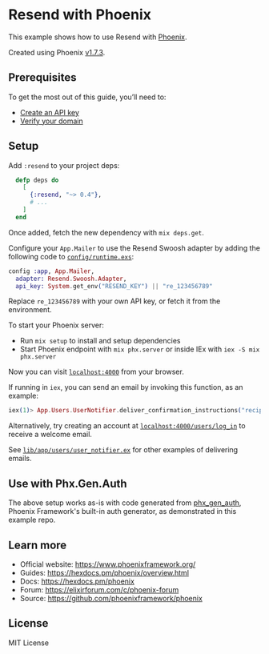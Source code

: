 # Resend with Phoenix

This example shows how to use Resend with [Phoenix](https://phoenixframework.org/).

Created using Phoenix [v1.7.3](https://github.com/phoenixframework/phoenix/releases/tag/v1.7.3).

## Prerequisites

To get the most out of this guide, you’ll need to:

* [Create an API key](https://resend.com/api-keys)
* [Verify your domain](https://resend.com/domains)

## Setup

Add `:resend` to your project deps:

```elixir
  defp deps do
    [
      {:resend, "~> 0.4"},
      # ...
    ]
  end
```

Once added, fetch the new dependency with `mix deps.get`.

Configure your `App.Mailer` to use the Resend Swoosh adapter by adding the following code
to [`config/runtime.exs`](./config/runtime.exs):

```elixir
config :app, App.Mailer,
  adapter: Resend.Swoosh.Adapter,
  api_key: System.get_env("RESEND_KEY") || "re_123456789"
```

Replace `re_123456789` with your own API key, or fetch it from the environment.

To start your Phoenix server:

  * Run `mix setup` to install and setup dependencies
  * Start Phoenix endpoint with `mix phx.server` or inside IEx with `iex -S mix phx.server`

Now you can visit [`localhost:4000`](http://localhost:4000) from your browser.

If running in `iex`, you can send an email by invoking this function, as an example:

```elixir
iex(1)> App.Users.UserNotifier.deliver_confirmation_instructions("recipient@example.com", "example.com")
```

Alternatively, try creating an account at [`localhost:4000/users/log_in`](http://localhost:4000) to
receive a welcome email.

See [`lib/app/users/user_notifier.ex`](./lib/app/users/user_notifier.ex) for other examples of delivering emails.

## Use with Phx.Gen.Auth

The above setup works as-is with code generated from [phx_gen_auth](https://hexdocs.pm/phoenix/mix_phx_gen_auth.html),
Phoenix Framework's built-in auth generator, as demonstrated in this example repo.

## Learn more

  * Official website: https://www.phoenixframework.org/
  * Guides: https://hexdocs.pm/phoenix/overview.html
  * Docs: https://hexdocs.pm/phoenix
  * Forum: https://elixirforum.com/c/phoenix-forum
  * Source: https://github.com/phoenixframework/phoenix

## License

MIT License